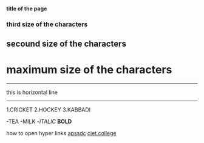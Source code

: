 #### title of the page
### third size of the characters
## secound size of the characters
# maximum size of the characters



***
this is horizontal line
***


1.CRICKET
2.HOCKEY
3.KABBADI


-TEA
-MILK
-*ITALIC*
**BOLD**

how to open hyper links [apssdc](https://www.apssdc.in)
[ciet college](https://www.chalapathiengg.ac.in/)


